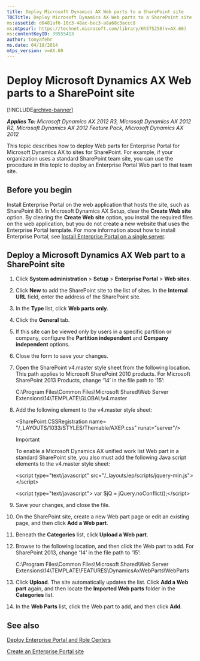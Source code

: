 ```yaml
---
title: Deploy Microsoft Dynamics AX Web parts to a SharePoint site
TOCTitle: Deploy Microsoft Dynamics AX Web parts to a SharePoint site
ms:assetid: d0481af6-10c3-48ac-bec3-a8a68c3accc8
ms:mtpsurl: https://technet.microsoft.com/library/Hh575250(v=AX.60)
ms:contentKeyID: 39555413
author: tonyafehr
ms.date: 04/18/2014
mtps_version: v=AX.60
---
```


# Deploy Microsoft Dynamics AX Web parts to a SharePoint site 


[!INCLUDE[archive-banner](includes/archive-banner.md)]


_**Applies To:** Microsoft Dynamics AX 2012 R3, Microsoft Dynamics AX 2012 R2, Microsoft Dynamics AX 2012 Feature Pack, Microsoft Dynamics AX 2012_

This topic describes how to deploy Web parts for Enterprise Portal for Microsoft Dynamics AX to sites for SharePoint. For example, if your organization uses a standard SharePoint team site, you can use the procedure in this topic to deploy an Enterprise Portal Web part to that team site.

## Before you begin

Install Enterprise Portal on the web application that hosts the site, such as SharePoint 80. In Microsoft Dynamics AX Setup, clear the **Create Web site** option. By clearing the **Create Web site** option, you install the required files on the web application, but you do not create a new website that uses the Enterprise Portal template. For more information about how to install Enterprise Portal, see [Install Enterprise Portal on a single server](install-enterprise-portal-on-a-single-server.md).

## Deploy a Microsoft Dynamics AX Web part to a SharePoint site

1.  Click **System administration** \> **Setup** \> **Enterprise Portal** \> **Web sites**.

2.  Click **New** to add the SharePoint site to the list of sites. In the **Internal URL** field, enter the address of the SharePoint site.

3.  In the **Type** list, click **Web parts only**.

4.  Click the **General** tab.

5.  If this site can be viewed only by users in a specific partition or company, configure the **Partition independent** and **Company independent** options.

6.  Close the form to save your changes.

7.  Open the SharePoint v4.master style sheet from the following location. This path applies to Microsoft SharePoint 2010 products. For Microsoft SharePoint 2013 Products, change ‘14’ in the file path to ‘15’:
    
    C:\\Program Files\\Common Files\\Microsoft Shared\\Web Server Extensions\\14\\TEMPLATE\\GLOBAL\\v4.master

8.  Add the following element to the v4.master style sheet:
    
    \<SharePoint:CSSRegistration name= "/\_LAYOUTS/1033/STYLES/Themable/AXEP.css" runat="server"/\>
    

    > [!IMPORTANT]
    > <P>To enable a Microsoft Dynamics AX unified work list Web part in a standard SharePoint site, you also must add the following Java script elements to the v4.master style sheet:</P>
    > <P>&lt;script type="text/javascript" src="/_layouts/ep/scripts/jquery-min.js"&gt; &lt;/script&gt;</P>
    > <P>&lt;script type="text/javascript"&gt; var $jQ = jQuery.noConflict();&lt;/script&gt;</P>



9.  Save your changes, and close the file.

10. On the SharePoint site, create a new Web part page or edit an existing page, and then click **Add a Web part**.

11. Beneath the **Categories** list, click **Upload a Web part**.

12. Browse to the following location, and then click the Web part to add. For SharePoint 2013, change ‘14’ in the file path to ‘15’:
    
    C:\\Program Files\\Common Files\\Microsoft Shared\\Web Server Extensions\\14\\TEMPLATE\\FEATURES\\DynamicsAxWebParts\\WebParts

13. Click **Upload**. The site automatically updates the list. Click **Add a Web part** again, and then locate the **Imported Web parts** folder in the **Categories** list.

14. In the **Web Parts** list, click the Web part to add, and then click **Add**.

## See also

[Deploy Enterprise Portal and Role Centers](deploy-enterprise-portal-and-role-centers.md)

[Create an Enterprise Portal site](create-an-enterprise-portal-site.md)

  


